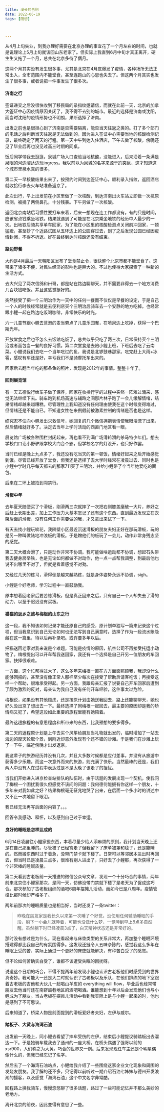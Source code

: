 ```yaml
---
title: 漫长的告别
date: 2022-06-19
tags: [随想]



---
```


从4月上旬失业，到我办理好需要在北京办理的事宜花了一个月左右的时间，也就是说理论上5月上旬就该回山东老家了。但实际上我直到6月中旬才真正离开，硬生生又拖了一个月，总共在北京多待了俩月。

这两个月其实没有发生很多事，尤其是北京在4月底爆发了疫情，各种场所无法正常出入，全市范围内不能堂食，甚至连跑山的心思也失去了。但这两个月其实也发生了很多事，或者说把一件事发生了很多次。

#### 济南之行

签证递交之后没很快收到了移民局的录指纹邀请信，而就在此前一天，北京的加拿大签证中心因疫情原因关闭了，我不得不去别的城市。最近的选择是济南或沈阳，而当时沈阳的疫情形势也不明朗，果断选择了济南。

出发之前也是很担心到了济南是否需要隔离，能否当天往返之类的。打了多个部门的电话之后判断当天往返是无法做到的，因为进入签证中心需要当地的核酸检测记录，最终确定了两天的行程。第一天中午到达入住酒店，下午去做了核酸，傍晚还见了毕业后再也没见过高三时期的同桌。

饭后同学带我去逛逛，泉城广场入口查验当地核酸，没能进入，后来沿着一条满是泉眼的河边溜达边玩ingress。我以前以为泉城的名字来源于趵突泉，这才知道这个城市里泉水真的很多。

第二天一早核酸结果出来了，按预约时间到达签证中心，顺利录入指纹，返回酒店就收拾行李去火车站准备返京了。

此次出行，早上出发前在小区里做了一次核酸，到达济南出火车站立即做一次抗原检测，被捅了两侧鼻孔，十分残暴。下午另做了一次核酸。

返回北京南站后习惯性要打车来着，后来一想现在连工作都没有，有的只是时间，应该省点钱乘坐地铁。结果就遇到了可能是在北京乘坐地铁的经历中人最少的一次。出地铁后骑共享单车回家，为了能在小区里的核酸检测点关闭前冲回家，一顿猛蹬，甚至抄了个近路试图从五环边上的公园穿过去，到了之后发现公园已经因疫情封闭，不得不折返。好在最终到达时核酸还没有结束。

#### 路边野餐

大约是4月最后一天朝阳区发布了堂食禁止令，很快整个北京市都不能堂食了。这带来了诸多不便，对民生经济的影响也是巨大的。不过也使得大家探索了一种新的生活方式。

去大兴见了两次信鸽和卅哥，都是站在路边聊聊天，并不需要非得去一个地方消费几百块钱吃饭。并且这感觉挺好的。

突然接受了把一个三明治作为一天中的任何一餐而不仅仅是早餐的设定，于是自己一个人的时候经常就是去便利店买个三明治后骑车去一个安静的地方吃掉。也经常跟小鲤一起在路边吃饭喝咖啡，非常快乐的时光。

六一儿童节跟小鲤去蓝港的麦当劳点了儿童乐园餐，在喷泉边上吃掉，获得一个巴斯光年。

开放堂食之后也不怎么去饭馆吃饭了，总共似乎只吃了两三次，日常保持买个三明治或者面包当一餐的良好习惯。第二次堂食是去陪小鲤上班，下班后去吃了云南菜。小鲤说我们去吃一个当年吃过的鱼，我说是北锣鼓巷那家。吃完赶上大雨+冰雹，感叹有车还是好，幸亏我们不是骑摩托车出来的。

回家后去翻当年吃的那条鱼的照片，发现是2012年的事情。整整十年了。

#### 回到展览馆

有一天去德悦行给车子做了保养，回家在收拾行李的过程中突然一阵难过涌来，感觉无法继续下去。骑车跑到机场高速与辅路之间那片林子跑了一会儿缓解情绪，结果情绪却越来越糟糕。尽管理性上我知道没有任何理由使我在这个时候变得难过，但情绪还是不能自已。不知道女性在来例假前被激素控制的情绪是否也是这样。

终究忍不住向小鲤发出求救信号，她回复的几个微信拥抱表情使我眼泪流了出来，然后情绪就好多了。决定去当年上学时活动的西直门地区看一眼。

展览馆广场被各种围栏封闭起来，再也看不到满广场滑轮滑的杀马特少年们。想去学校门口让小野驴跟学校大门合个影，但学校名字的灯没开，也只好作罢。

当时已经是晚上九点多了，我还没有吃当天的第一顿饭，情绪好起来之后开始感觉到饿。尽管已经开放了堂食，但我还是选择了去大学时经常在凌晨过去、同时也是小鲤中学时几乎每天都去的那家711买了三明治，并给小鲤带了个当年她爱吃的面包。

后来在二环上被拍到闯禁行。

#### 滑板中年

去年夏天随便买了个滑板，刚滑两三次就摔了一次把右侧膝盖磨破一大片，养好之后赶上长期出差，加上工作压力大基本忘记了还有这个东西。直到最近发现立在衣架后面的滑板，没有任何工作需要做的我，才又拿出来试了一下。

有天去找小鲤玩呲花，我隔壁小区最近沉迷滑板的朋友夫妇正好在那玩滑板，玩的是另一种叫做陆地冲浪板的滑板。于是蹭他们的板玩了一会儿，动作非常身残志坚的感觉。

第二天大概会滑了，只是动作非常不协调。我可能做啥运动都不协调，想起石头带我去健身房举铁，也是无论如何都做不对动作，他一点一点帮我调整，到最后他也说不出哪里不对了，但就是看着感觉不对劲。

又经过几天的练习，滑得倒是越来越熟练，就是身体姿势永远不协调，sigh。

小鲤是个好老师，学习过程中一直鼓励我。

原本想着回老家后要苦练滑板，但是真正回来之后，只有自己一个人却失去了滑的动力，以至于迟迟没有买板。

#### 猫猫的返乡之旅与梅根的山东之行

这一段，我不知该如何记录才能还原自己的感受，原计划单独写一篇来记录这个过程，但当我意识到自己无论如何也无法写到自己满意时，选择了作为一段流水账隐藏在这一篇里，待以后再补录吧。或许要多年以后。

把猫送回老家对我来说是个难题，可能是疫情的原因，航空公司不再接受托运小动物了。梅根提出可以开车帮我送回家，我还有一个选择是自己开另一位朋友的车回家。抉择很艰难。

一方面，这个忙帮得过大了，这么多年来梅根一直在方方面面照顾我，我却没什么能够回报的，甚至没有像正常人那样至少每次在接受了帮助后请客吃饭；再接受这样一个帮助，很难承受得起。另一方面，我跟母亲汇报了说要自己开车回家后遭到了颇为激烈的反对，母亲认为我自己没有任何开车经验，这件事太过危险。

梅根说，如果没有其他顾虑，还是按原计划由她送我回去，路上还能聊聊天，她也好久没出京了想出去一下。最终选择了同梅根一起回去，最主要的原因却是我的矫情病又犯了，希望这段如此重要的旅程里能有她陪着。

最终这趟旅程的有意思程度和所带来的东西，比我预想的要多得多。

第二天的返程原计划是上午去买个风筝给朋友当礼物就出发的，临时增加了一站去海边的摩天轮取个景，到附近却意外发现有个还不错的沙滩。于是我们在沙滩上玩了一下午，临近傍晚才出发返京。

我这辈子的旅游经历并没有几次，并且大多数时候都是应付差事，并没有从旅游中获得多少乐趣。而这一次意外而来的旅游，则充满了快乐。当然最棒的还是，我们两人中没有人在过程中表达过是不是太晚了该走了的担忧。

当我们开始进入进京检查站排队的队伍时，由于话题的发展出现一个契机，使我问了梅根一个困扰我很久但感觉不该问的问题：我何德何能拥有你这样一个朋友，十多年来对我如此之好？结果梅根毫无征兆地哭了出来，在后面一个多小时的讲述中又不止一次地留下眼泪。

我已经无法再写后面的内容了。。。

回答令我感动、释怀，以及感到自己过于幸运。

#### 良好的睡眠是怎样达成的

6月14日凌晨往小鲤家搬东西，本着尽量少给人添麻烦的原则，我计划当天晚上还是在自己那里睡的。尽管被子已经寄走了但我留下了床单被罩和毯子，还是能睡的。然而搬东西时过于着急，没带门禁卡就下楼了。日常可以等邻居本进出时再回去，但当时已是凌晨三点多，很难有别人进出了，只好去了小鲤那，再次获得了一个非常棒的睡眠质量。

第二天看到古老板前一天推送的微信公众号文章，发现一个十分巧合的事情，两年前来北京住小鲤家那次，是同一天，仿佛没带门禁就下楼了是老天为了促成这巧合。那次参加了古老板组织的酒吧6周年摆摊儿活动，而如今已是八周年。疫情管控比那时候却严格多了。

两年前那次的睡眠质量也是相当好，当时还发了一条twitter：

> 昨晚在朋友家是我长久以来第一次睡了个好觉，没使用任何辅助睡眠的手段，躺下一小会儿就睡着，可能也没做什么梦，一觉睡到早上8点多自然醒。虽然躺下时已经凌晨3点了，白天精神状态还是非常好的。

那时没有想过是为什么，现在看起来与床垫类型的关系非常大，再加整个睡眠环境搭建得都比我自己的有氛围得多。这发现还挺令人五味杂陈的，感觉我这么多年在睡眠上受的苦，实际上通过一个更好的床垫就能解决，有种苦白受了的感觉。

但不论如何苦确实白受了，谁都不该遭受失眠的困扰呀。

说道这个日期的巧合，不得不提两年前发现小鲤也认识古老板他们时感受到的世界真奇妙。我可能大一还是大二时就认识了古老板以及乐队，在他们排练的地下室跟着古老板的吉他和大伙儿一起唱山羊皮的 everything will flow，毕业后也经常带朋友去他当时还在南锣鼓巷地区的酒吧喝酒。谁能想到十年以后会发现他们也与小鲤成为了朋友。当古老板在摆摊儿活动中看到我实际上是与小鲤一起来的时，他也是感到了不可思议。

后来知道了，桥梁人物是前面提到的滑板爱好者夫妇，左伊与威尔。

#### 踏板子、大黄与海湾石油

出发前一天晚上，同小鲤去看望了摔车受伤的左伊，结束后小鲤提议骑踏板出去溜达一下。于是她骑车载我去了通州的一座大桥。在桥头偶遇了强哥以前的xsr900，人们称之为大黄。巧合的世界又一例。后来发现现任车主还是个明星偶像什么的，但我已经忘记了名字。

然后去了一个海湾石油站点，小鲤给我介绍了一些围绕这家企业文化现象和周围的发烧友朋友。我了解的还不多，只记得以前听过一期介绍石油七姊妹与德州开发浪潮的播客，以及感觉「海湾石油」这个中文名字非常酷。

回程路上换我骑车，慢慢悠悠聊了很多话题，路过了一些可能记忆并不那么美妙的老地方。

离开北京的前夜，因此变得有意思了一些。

